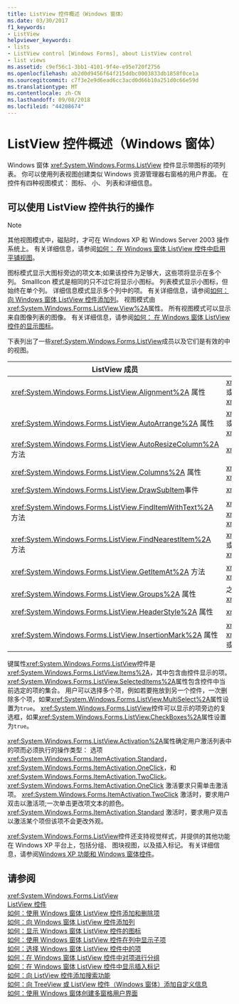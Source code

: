 ```yaml
---
title: ListView 控件概述（Windows 窗体）
ms.date: 03/30/2017
f1_keywords:
- ListView
helpviewer_keywords:
- lists
- ListView control [Windows Forms], about ListView control
- list views
ms.assetid: c9ef56c1-3bb1-4101-9f4e-e95e720f2756
ms.openlocfilehash: ab2d0d9456f64f215ddbc0003833db1858f0ce1a
ms.sourcegitcommit: c7f3e2e9d6ead6cc3acd0d66b10a251d0c66e59d
ms.translationtype: MT
ms.contentlocale: zh-CN
ms.lasthandoff: 09/08/2018
ms.locfileid: "44208674"
---
```

# <a name="listview-control-overview-windows-forms"></a>ListView 控件概述（Windows 窗体）
Windows 窗体 <xref:System.Windows.Forms.ListView> 控件显示带图标的项列表。 你可以使用列表视图创建类似 Windows 资源管理器右窗格的用户界面。 在控件有四种视图模式： 图标、 小、 列表和详细信息。  
  
## <a name="what-you-can-do-with-the-listview-control"></a>可以使用 ListView 控件执行的操作  
  
> [!NOTE]
>  其他视图模式中，磁贴时，才可在 Windows XP 和 Windows Server 2003 操作系统上。 有关详细信息，请参阅[如何： 在 Windows 窗体 ListView 控件中启用平铺视图](../../../../docs/framework/winforms/controls/how-to-enable-tile-view-in-a-windows-forms-listview-control.md)。  
  
 图标模式显示大图标旁边的项文本;如果该控件为足够大，这些项将显示在多个列。 SmallIcon 模式是相同的只不过它将显示小图标。 列表模式显示小图标，但始终在单个列。 详细信息模式显示多个列中的项。 有关详细信息，请参阅[如何： 向 Windows 窗体 ListView 控件添加列](../../../../docs/framework/winforms/controls/how-to-add-columns-to-the-windows-forms-listview-control.md)。 视图模式由<xref:System.Windows.Forms.ListView.View%2A>属性。 所有视图模式可以显示来自图像列表的图像。 有关详细信息，请参阅[如何： 在 Windows 窗体 ListView 控件的显示图标](../../../../docs/framework/winforms/controls/how-to-display-icons-for-the-windows-forms-listview-control.md)。  
  
 下表列出了一些<xref:System.Windows.Forms.ListView>成员以及它们是有效的中的视图。  
  
|ListView 成员|视图|  
|---------------------|----------|  
|<xref:System.Windows.Forms.ListView.Alignment%2A> 属性|<xref:System.Windows.Forms.View.SmallIcon> 或 <xref:System.Windows.Forms.View.LargeIcon>|  
|<xref:System.Windows.Forms.ListView.AutoArrange%2A> 属性|<xref:System.Windows.Forms.View.SmallIcon> 或 <xref:System.Windows.Forms.View.LargeIcon>|  
|<xref:System.Windows.Forms.ListView.AutoResizeColumn%2A> 方法|<xref:System.Windows.Forms.View.Details>|  
|<xref:System.Windows.Forms.ListView.Columns%2A> 属性|<xref:System.Windows.Forms.View.Details> 或 <xref:System.Windows.Forms.View.Tile>|  
|<xref:System.Windows.Forms.ListView.DrawSubItem>事件|<xref:System.Windows.Forms.View.Details>|  
|<xref:System.Windows.Forms.ListView.FindItemWithText%2A> 方法|<xref:System.Windows.Forms.View.Details>、<xref:System.Windows.Forms.View.List> 或 <xref:System.Windows.Forms.View.Tile>|  
|<xref:System.Windows.Forms.ListView.FindNearestItem%2A> 方法|<xref:System.Windows.Forms.View.SmallIcon> 或 <xref:System.Windows.Forms.View.LargeIcon>|  
|<xref:System.Windows.Forms.ListView.GetItemAt%2A> 方法|<xref:System.Windows.Forms.View.Details> 或 <xref:System.Windows.Forms.View.Tile>|  
|<xref:System.Windows.Forms.ListView.Groups%2A> 属性|之外的所有视图 <xref:System.Windows.Forms.View.List>|  
|<xref:System.Windows.Forms.ListView.HeaderStyle%2A> 属性|<xref:System.Windows.Forms.View.Details>。|  
|<xref:System.Windows.Forms.ListView.InsertionMark%2A> 属性|<xref:System.Windows.Forms.View.LargeIcon>、<xref:System.Windows.Forms.View.SmallIcon> 或 <xref:System.Windows.Forms.View.Tile>|  
  
 键属性<xref:System.Windows.Forms.ListView>控件是<xref:System.Windows.Forms.ListView.Items%2A>，其中包含由控件显示的项。 <xref:System.Windows.Forms.ListView.SelectedItems%2A>属性包含控件中当前选定的项的集合。 用户可以选择多个项，例如若要拖放到另一个控件，一次删除多个项，如果<xref:System.Windows.Forms.ListView.MultiSelect%2A>属性设置为`true`。 <xref:System.Windows.Forms.ListView>控件可以显示的项旁边的复选框，如果<xref:System.Windows.Forms.ListView.CheckBoxes%2A>属性设置为`true`。  
  
 <xref:System.Windows.Forms.ListView.Activation%2A>属性确定用户激活列表中的项而必须执行的操作类型： 选项<xref:System.Windows.Forms.ItemActivation.Standard>， <xref:System.Windows.Forms.ItemActivation.OneClick>，和<xref:System.Windows.Forms.ItemActivation.TwoClick>。 <xref:System.Windows.Forms.ItemActivation.OneClick> 激活要求只需单击激活项。 <xref:System.Windows.Forms.ItemActivation.TwoClick> 激活时，要求用户双击以激活项;一次单击更改项文本的颜色。 <xref:System.Windows.Forms.ItemActivation.Standard> 激活时，要求用户双击以激活某个项但该项不会更改外观。  
  
 <xref:System.Windows.Forms.ListView>控件还支持视觉样式，并提供的其他功能在 Windows XP 平台上，包括分组、 图块视图，以及插入标记。 有关详细信息，请参阅[Windows XP 功能和 Windows 窗体控件](https://msdn.microsoft.com/library/bc7fab94-fce9-4bf1-a8ad-a5837c91c3c0)。  
  
## <a name="see-also"></a>请参阅  
 <xref:System.Windows.Forms.ListView>  
 [ListView 控件](../../../../docs/framework/winforms/controls/listview-control-windows-forms.md)  
 [如何：使用 Windows 窗体 ListView 控件添加和删除项](../../../../docs/framework/winforms/controls/how-to-add-and-remove-items-with-the-windows-forms-listview-control.md)  
 [如何：向 Windows 窗体 ListView 控件添加列](../../../../docs/framework/winforms/controls/how-to-add-columns-to-the-windows-forms-listview-control.md)  
 [如何：显示 Windows 窗体 ListView 控件的图标](../../../../docs/framework/winforms/controls/how-to-display-icons-for-the-windows-forms-listview-control.md)  
 [如何：使用 Windows 窗体 ListView 控件在列中显示子项](../../../../docs/framework/winforms/controls/how-to-display-subitems-in-columns-with-the-windows-forms-listview-control.md)  
 [如何：选择 Windows 窗体 ListView 控件中的项](../../../../docs/framework/winforms/controls/how-to-select-an-item-in-the-windows-forms-listview-control.md)  
 [如何：在 Windows 窗体 ListView 控件中对项进行分组](../../../../docs/framework/winforms/controls/how-to-group-items-in-a-windows-forms-listview-control.md)  
 [如何：在 Windows 窗体 ListView 控件中显示插入标记](../../../../docs/framework/winforms/controls/how-to-display-an-insertion-mark-in-a-windows-forms-listview-control.md)  
 [如何：向 ListView 控件添加搜索功能](../../../../docs/framework/winforms/controls/how-to-add-search-capabilities-to-a-listview-control.md)  
 [如何：向 TreeView 或 ListView 控件（Windows 窗体）添加自定义信息](../../../../docs/framework/winforms/controls/add-custom-information-to-a-treeview-or-listview-control-wf.md)  
 [如何：使用 Windows 窗体创建多窗格用户界面](../../../../docs/framework/winforms/controls/how-to-create-a-multipane-user-interface-with-windows-forms.md)
